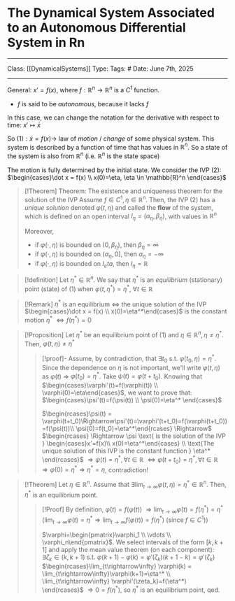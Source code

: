 # The Dynamical System Associated to an Autonomous Differential System in Rn
___
Class: [[DynamicalSystems]]
Type: 
Tags: # 
Date: June 7th, 2025
___

General: $x' = f(x)$, where $f : \mathbb{R}^n \rightarrow \mathbb{R}^n$ is a $C^1$ function. 
- $f$ is said to be *autonomous*, because it lacks $f$

In this case, we can change the notation for the derivative with respect to time: $x' \mapsto \dot x$ 

So $(1): \dot x = f(x) \rightarrow$ law of *motion* / *change* of some physical system. This system is described by a function of time that has values in $\mathbb{R}^n$. So a state of the system is also from $\mathbb{R}^n$ (i.e. $\mathbb{R}^n$ is the state space)

The motion is fully determined by the initial state. 
We consider the IVP $(2)$: $\begin{cases}\dot x = f(x) \\ x(0)=\eta, \eta \in \mathbb{R}^n \end{cases}$

>[!Theorem] Theorem: The existence and uniqueness theorem for the solution of the IVP
>Assume $f \in C^1, \eta \in \mathbb{R}^n$. Then, the IVP $(2)$ has a *unique solution* denoted $\varphi(t,\eta)$ and called the **flow** of the system, which is defined on an open interval $I_\eta=(\alpha_\eta, \beta_\eta)$, with values in $\mathbb{R}^n$
>
> Moreover,
>- if $\varphi(\cdot, \eta)$ is bounded on $(0,\beta_\eta)$, then $\beta_\eta=\infty$
>- if $\varphi(\cdot, \eta)$ is bounded on $(\alpha_\eta, 0]$, then $\alpha_\eta=-\infty$
>- if $\varphi(\cdot, \eta)$ is bounded on $I_eta$, then $I_\eta=\mathbb{R}$

>[!definition]
> Let $\eta^*\in\mathbb{R}^n$. We say that $\eta^*$ is an *equilibrium* (stationary) point (state) of $(1)$ when $\varphi(t, \eta^*)=\eta^*$, $\forall t \in \mathbb{R}$

>[!Remark]
>$\eta^*$ is an equilibrium $\iff$ the unique solution of the IVP $\begin{cases}\dot x = f(x) \\ x(0)=\eta^*\end{cases}$ is the constant motion $\eta^*$ $\iff f(\eta^*)=0$ 

>[!Proposition]
>Let $\eta^*$ be an equilibrium point of $(1)$ and $\eta \in \mathbb{R}^n, \eta \neq \eta^*$. Then, $\varphi(t,\eta) \neq \eta^*$
>>[!proof]-
>>Assume, by contradiction, that $\exists t_0$ s.t. $\varphi(t_0,\eta)=\eta^*$. Since the dependence on $\eta$ is not important, we'll write $\varphi(t,\eta)$ as $\varphi(t)$ $\Rightarrow$ $\varphi(t_0)=\eta^*$.
>>Take $\psi(t)=\varphi(t+t_0)$. 
>>Knowing that $\begin{cases}\varphi'(t)=f(\varphi(t)) \\ \varphi(0)=\eta\end{cases}$, we want to prove that: $\begin{cases}\psi'(t)=f(\psi(t)) \\ \psi(0)=\eta^* \end{cases}$
>>
>>$\begin{rcases}\psi(t) = \varphi(t+t_0)\Rightarrow\psi'(t)=\varphi'(t+t_0)=f(\varphi(t+t_0))=f(\psi(t))\\ \psi(0)=f(t_0)=\eta^*\end{rcases} \Rightarrow$ 
>>$\begin{rcases} \Rightarrow  \psi \text{ is the solution of the IVP } \begin{cases}x'=f(x)\\ x(0)=\eta^*\end{cases} \\ \text{The unique solution of this IVP is the constant function } \eta^* \end{rcases}$ $\Rightarrow \psi(t) = \eta^*, \forall t \in \mathbb{R}$
>>$\Leftrightarrow \varphi(t+t_0)=\eta^*,\forall t \in \mathbb{R}$ $\Rightarrow \varphi(0)=\eta^* \Rightarrow \eta^* = \eta$, contradiction!

>[!Theorem]
>Let $\eta \in \mathbb{R}^n$. Assume that $\exists \lim_{t\rightarrow\infty}\varphi(t,\eta)=\eta^*\in\mathbb{R}^n$. Then, $\eta^*$ is an equilibrium point.
>>[!Proof]
>>By definition, $\dot\varphi(t)=f(\varphi(t))$ $\Rightarrow \lim_{t\rightarrow \infty}\dot \varphi(t)=f(\eta^*) = \eta^*$
($\lim_{t\rightarrow\infty}\varphi(t)=\eta^* \Rightarrow \lim_{t\rightarrow\infty}f(\varphi(t))=f(\eta^*)$ (since $f \in C^1$)) 
>>
>>$\varphi=\begin{pmatrix}\varphi_1 \\ \vdots \\ \varphi_n\end{pmatrix}$. We select intervals of the form $[k,k+1]$ and apply the mean value theorem (on each component): 
>>$\exists \zeta_k \in (k,k+1)$ s.t. $\varphi(k+1)-\varphi(k)=\varphi'(\zeta_k)(k+1-k)=\varphi'(\zeta_k)$
>>$\begin{rcases}\lim_{t\rightarrow\infty} \varphi(k) = \lim_{t\rightarrow\infty}\varphi(k+1)=\eta^* \\ \lim_{t\rightarrow\infty} \varphi'(\zeta_k)=f(\eta^*) \end{rcases}$ $\Rightarrow 0 = f(\eta^*)$, so $\eta^*$ is an equilibrium point, qed.


